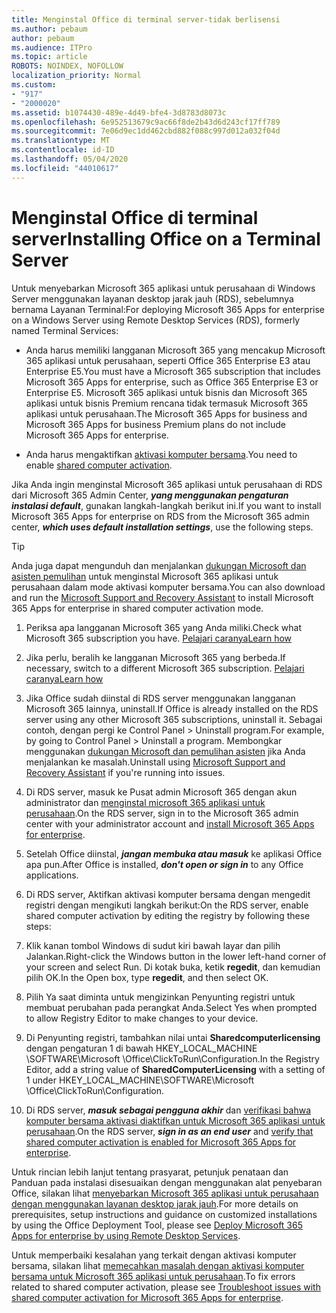 ```yaml
---
title: Menginstal Office di terminal server-tidak berlisensi
ms.author: pebaum
author: pebaum
ms.audience: ITPro
ms.topic: article
ROBOTS: NOINDEX, NOFOLLOW
localization_priority: Normal
ms.custom:
- "917"
- "2000020"
ms.assetid: b1074430-489e-4d49-bfe4-3d8783d8073c
ms.openlocfilehash: 6e952513679c9ac66f8de2b43d6d243cf17ff789
ms.sourcegitcommit: 7e06d9ec1dd462cbd882f088c997d012a032f04d
ms.translationtype: MT
ms.contentlocale: id-ID
ms.lasthandoff: 05/04/2020
ms.locfileid: "44010617"
---
```

# <a name="installing-office-on-a-terminal-server"></a><span data-ttu-id="19f37-102">Menginstal Office di terminal server</span><span class="sxs-lookup"><span data-stu-id="19f37-102">Installing Office on a Terminal Server</span></span>

<span data-ttu-id="19f37-103">Untuk menyebarkan Microsoft 365 aplikasi untuk perusahaan di Windows Server menggunakan layanan desktop jarak jauh (RDS), sebelumnya bernama Layanan Terminal:</span><span class="sxs-lookup"><span data-stu-id="19f37-103">For deploying Microsoft 365 Apps for enterprise on a Windows Server using Remote Desktop Services (RDS), formerly named Terminal Services:</span></span>
  
- <span data-ttu-id="19f37-104">Anda harus memiliki langganan Microsoft 365 yang mencakup Microsoft 365 aplikasi untuk perusahaan, seperti Office 365 Enterprise E3 atau Enterprise E5.</span><span class="sxs-lookup"><span data-stu-id="19f37-104">You must have a Microsoft 365 subscription that includes Microsoft 365 Apps for enterprise, such as Office 365 Enterprise E3 or Enterprise E5.</span></span> <span data-ttu-id="19f37-105">Microsoft 365 aplikasi untuk bisnis dan Microsoft 365 aplikasi untuk bisnis Premium rencana tidak termasuk Microsoft 365 aplikasi untuk perusahaan.</span><span class="sxs-lookup"><span data-stu-id="19f37-105">The Microsoft 365 Apps for business and Microsoft 365 Apps for business Premium plans do not include Microsoft 365 Apps for enterprise.</span></span>

- <span data-ttu-id="19f37-106">Anda harus mengaktifkan [aktivasi komputer bersama](https://docs.microsoft.com/DeployOffice/overview-shared-computer-activation).</span><span class="sxs-lookup"><span data-stu-id="19f37-106">You need to enable [shared computer activation](https://docs.microsoft.com/DeployOffice/overview-shared-computer-activation).</span></span>

<span data-ttu-id="19f37-107">Jika Anda ingin menginstal Microsoft 365 aplikasi untuk perusahaan di RDS dari Microsoft 365 Admin Center, ***yang menggunakan pengaturan instalasi default***, gunakan langkah-langkah berikut ini.</span><span class="sxs-lookup"><span data-stu-id="19f37-107">If you want to install Microsoft 365 Apps for enterprise on RDS from the Microsoft 365 admin center, ***which uses default installation settings***, use the following steps.</span></span>

> [!TIP]
> <span data-ttu-id="19f37-108">Anda juga dapat mengunduh dan menjalankan [dukungan Microsoft dan asisten pemulihan](https://aka.ms/SaRA_OfficeSCA_M365Portal) untuk menginstal Microsoft 365 aplikasi untuk perusahaan dalam mode aktivasi komputer bersama.</span><span class="sxs-lookup"><span data-stu-id="19f37-108">You can also download and run the [Microsoft Support and Recovery Assistant](https://aka.ms/SaRA_OfficeSCA_M365Portal) to install Microsoft 365 Apps for enterprise in shared computer activation mode.</span></span>
  
1. <span data-ttu-id="19f37-109">Periksa apa langganan Microsoft 365 yang Anda miliki.</span><span class="sxs-lookup"><span data-stu-id="19f37-109">Check what Microsoft 365 subscription you have.</span></span> [<span data-ttu-id="19f37-110">Pelajari caranya</span><span class="sxs-lookup"><span data-stu-id="19f37-110">Learn how</span></span>](https://docs.microsoft.com/office365/admin/admin-overview/what-subscription-do-i-have)

2. <span data-ttu-id="19f37-111">Jika perlu, beralih ke langganan Microsoft 365 yang berbeda.</span><span class="sxs-lookup"><span data-stu-id="19f37-111">If necessary, switch to a different Microsoft 365 subscription.</span></span> [<span data-ttu-id="19f37-112">Pelajari caranya</span><span class="sxs-lookup"><span data-stu-id="19f37-112">Learn how</span></span>](https://docs.microsoft.com/office365/admin/subscriptions-and-billing/switch-to-a-different-plan)

3. <span data-ttu-id="19f37-113">Jika Office sudah diinstal di RDS server menggunakan langganan Microsoft 365 lainnya, uninstall.</span><span class="sxs-lookup"><span data-stu-id="19f37-113">If Office is already installed on the RDS server using any other Microsoft 365 subscriptions, uninstall it.</span></span> <span data-ttu-id="19f37-114">Sebagai contoh, dengan pergi ke Control Panel \> Uninstall program.</span><span class="sxs-lookup"><span data-stu-id="19f37-114">For example, by going to Control Panel \> Uninstall a program.</span></span> <span data-ttu-id="19f37-115">Membongkar menggunakan [dukungan Microsoft dan pemulihan asisten](https://aka.ms/SARA-OfficeUninstall-Alchemy) jika Anda menjalankan ke masalah.</span><span class="sxs-lookup"><span data-stu-id="19f37-115">Uninstall using [Microsoft Support and Recovery Assistant](https://aka.ms/SARA-OfficeUninstall-Alchemy) if you're running into issues.</span></span>

4. <span data-ttu-id="19f37-116">Di RDS server, masuk ke Pusat admin Microsoft 365 dengan akun administrator dan [menginstal microsoft 365 aplikasi untuk perusahaan](https://portal.office.com/OLS/MySoftware.aspx).</span><span class="sxs-lookup"><span data-stu-id="19f37-116">On the RDS server, sign in to the Microsoft 365 admin center with your administrator account and [install Microsoft 365 Apps for enterprise](https://portal.office.com/OLS/MySoftware.aspx).</span></span>

5. <span data-ttu-id="19f37-117">Setelah Office diinstal, ***jangan membuka atau masuk*** ke aplikasi Office apa pun.</span><span class="sxs-lookup"><span data-stu-id="19f37-117">After Office is installed, ***don't open or sign in*** to any Office applications.</span></span>

6. <span data-ttu-id="19f37-118">Di RDS server, Aktifkan aktivasi komputer bersama dengan mengedit registri dengan mengikuti langkah berikut:</span><span class="sxs-lookup"><span data-stu-id="19f37-118">On the RDS server, enable shared computer activation by editing the registry by following these steps:</span></span>

1. <span data-ttu-id="19f37-119">Klik kanan tombol Windows di sudut kiri bawah layar dan pilih Jalankan.</span><span class="sxs-lookup"><span data-stu-id="19f37-119">Right-click the Windows button in the lower left-hand corner of your screen and select Run.</span></span> <span data-ttu-id="19f37-120">Di kotak buka, ketik **regedit**, dan kemudian pilih OK.</span><span class="sxs-lookup"><span data-stu-id="19f37-120">In the Open box, type **regedit**, and then select OK.</span></span>

2. <span data-ttu-id="19f37-121">Pilih Ya saat diminta untuk mengizinkan Penyunting registri untuk membuat perubahan pada perangkat Anda.</span><span class="sxs-lookup"><span data-stu-id="19f37-121">Select Yes when prompted to allow Registry Editor to make changes to your device.</span></span>

3. <span data-ttu-id="19f37-122">Di Penyunting registri, tambahkan nilai untai **Sharedcomputerlicensing** dengan pengaturan 1 di bawah HKEY_LOCAL_MACHINE \SOFTWARE\Microsoft \Office\ClickToRun\Configuration.</span><span class="sxs-lookup"><span data-stu-id="19f37-122">In the Registry Editor, add a string value of **SharedComputerLicensing** with a setting of 1 under HKEY_LOCAL_MACHINE\SOFTWARE\Microsoft \Office\ClickToRun\Configuration.</span></span>

7. <span data-ttu-id="19f37-123">Di RDS server, ***masuk sebagai pengguna akhir*** dan [verifikasi bahwa komputer bersama aktivasi diaktifkan untuk Microsoft 365 aplikasi untuk perusahaan](https://docs.microsoft.com/DeployOffice/troubleshoot-shared-computer-activation#verify-that-activation-for-microsoft-365-apps-succeeded).</span><span class="sxs-lookup"><span data-stu-id="19f37-123">On the RDS server, ***sign in as an end user*** and [verify that shared computer activation is enabled for Microsoft 365 Apps for enterprise](https://docs.microsoft.com/DeployOffice/troubleshoot-shared-computer-activation#verify-that-activation-for-microsoft-365-apps-succeeded).</span></span>

<span data-ttu-id="19f37-124">Untuk rincian lebih lanjut tentang prasyarat, petunjuk penataan dan Panduan pada instalasi disesuaikan dengan menggunakan alat penyebaran Office, silakan lihat [menyebarkan Microsoft 365 aplikasi untuk perusahaan dengan menggunakan layanan desktop jarak jauh](https://docs.microsoft.com/DeployOffice/deploy-microsoft-365-apps-remote-desktop-services).</span><span class="sxs-lookup"><span data-stu-id="19f37-124">For more details on prerequisites, setup instructions and guidance on customized installations by using the Office Deployment Tool, please see [Deploy Microsoft 365 Apps for enterprise by using Remote Desktop Services](https://docs.microsoft.com/DeployOffice/deploy-microsoft-365-apps-remote-desktop-services).</span></span>
  
<span data-ttu-id="19f37-125">Untuk memperbaiki kesalahan yang terkait dengan aktivasi komputer bersama, silakan lihat [memecahkan masalah dengan aktivasi komputer bersama untuk Microsoft 365 aplikasi untuk perusahaan](https://docs.microsoft.com/DeployOffice/troubleshoot-shared-computer-activation).</span><span class="sxs-lookup"><span data-stu-id="19f37-125">To fix errors related to shared computer activation, please see [Troubleshoot issues with shared computer activation for Microsoft 365 Apps for enterprise](https://docs.microsoft.com/DeployOffice/troubleshoot-shared-computer-activation).</span></span>
  